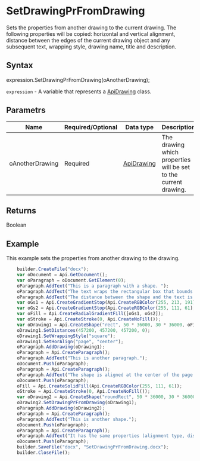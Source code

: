 # SetDrawingPrFromDrawing

Sets the properties from another drawing to the current drawing. The following properties will be copied: horizontal and vertical alignment, distance between the edges of the current drawing object and any subsequent text, wrapping style, drawing name, title and description.

## Syntax

expression.SetDrawingPrFromDrawing(oAnotherDrawing);

`expression` - A variable that represents a [ApiDrawing](../ApiDrawing.md) class.

## Parametrs

| **Name** | **Required/Optional** | **Data type** | **Description** |
| ------------- | ------------- | ------------- | ------------- |
| oAnotherDrawing | Required | [ApiDrawing](../ApiDrawing.md) | The drawing which properties will be set to the current drawing. |

## Returns

Boolean

## Example

This example sets the properties from another drawing to the drawing.

```javascript
	builder.CreateFile("docx");
	var oDocument = Api.GetDocument();
	var oParagraph = oDocument.GetElement(0);
	oParagraph.AddText("This is a paragraph with a shape. ");
	oParagraph.AddText("The text wraps the rectangular box that bounds the object. ");
	oParagraph.AddText("The distance between the shape and the text is half an inch (457200 English measure units).");
	var oGs1 = Api.CreateGradientStop(Api.CreateRGBColor(255, 213, 191), 0);
	var oGs2 = Api.CreateGradientStop(Api.CreateRGBColor(255, 111, 61), 100000);
	var oFill = Api.CreateRadialGradientFill([oGs1, oGs2]);
	var oStroke = Api.CreateStroke(0, Api.CreateNoFill());
	var oDrawing1 = Api.CreateShape("rect", 50 * 36000, 30 * 36000, oFill, oStroke);
	oDrawing1.SetDistances(457200, 457200, 457200, 0);
	oDrawing1.SetWrappingStyle("square");
	oDrawing1.SetHorAlign("page", "center");
	oParagraph.AddDrawing(oDrawing1);
	oParagraph = Api.CreateParagraph();
	oParagraph.AddText("This is another paragraph.");
	oDocument.Push(oParagraph);
	oParagraph = Api.CreateParagraph();
	oParagraph.AddText("The shape is aligned at the center of the page horizontally.");
	oDocument.Push(oParagraph);
	oFill = Api.CreateSolidFill(Api.CreateRGBColor(255, 111, 61));
	oStroke = Api.CreateStroke(0, Api.CreateNoFill());
	var oDrawing2 = Api.CreateShape("roundRect", 50 * 36000, 30 * 36000, oFill, oStroke);
	oDrawing2.SetDrawingPrFromDrawing(oDrawing1);
	oParagraph.AddDrawing(oDrawing2);
	oParagraph = Api.CreateParagraph();
	oParagraph.AddText("This is another shape.");
	oDocument.Push(oParagraph);
	oParagraph = Api.CreateParagraph();
	oParagraph.AddText("It has the same properties (alignment type, distances and wrapping type) as the shape above.");
	oDocument.Push(oParagraph);
	builder.SaveFile("docx", "SetDrawingPrFromDrawing.docx");
	builder.CloseFile();
```